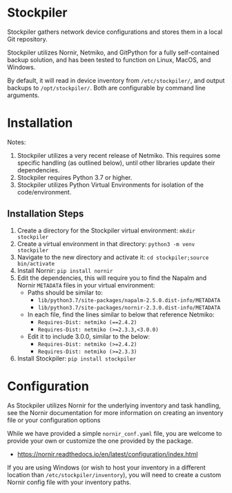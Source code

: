 # Stockpiler
Stockpiler gathers network device configurations and stores them in a local Git repository.

Stockpiler utilizes Nornir, Netmiko, and GitPython for a fully self-contained
 backup solution, and has been tested to function on Linux, MacOS, and Windows.

By default, it will read in device inventory from `/etc/stockpiler/`, and output backups to `/opt/stockpiler/`.
 Both are configurable by command line arguments.

# Installation

Notes:

1. Stockpiler utilizes a very recent release of Netmiko. This requires some specific handling (as outlined below),
   until other libraries update their dependencies.
2. Stockpiler requires Python 3.7 or higher.
3. Stockpiler utilizes Python Virtual Environments for isolation of the code/environment.

## Installation Steps

1. Create a directory for the Stockpiler virtual environment:
    `mkdir stockpiler`
2. Create a virtual environment in that directory:
    `python3 -m venv stockpiler`
3. Navigate to the new directory and activate it:
    `cd stockpiler;source bin/activate`
4. Install Nornir:
    `pip install nornir`
5. Edit the dependencies, this will require you to find the Napalm and Nornir `METADATA` files in your virtual
 environment:
    * Paths should be similar to:
        * `lib/python3.7/site-packages/napalm-2.5.0.dist-info/METADATA`
        * `lib/python3.7/site-packages/nornir-2.3.0.dist-info/METADATA`
    * In each file, find the lines similar to below that reference Netmiko:
        * `Requires-Dist: netmiko (==2.4.2)`
        * `Requires-Dist: netmiko (>=2.3.3,<3.0.0)`
    * Edit it to include 3.0.0, similar to the below:
        * `Requires-Dist: netmiko (>=2.4.2)`
        * `Requires-Dist: netmiko (>=2.3.3)`
6. Install Stockpiler:
    `pip install stockpiler`

# Configuration

As Stockpiler utilizes Nornir for the underlying inventory and task handling, see the Nornir
 documentation for more information on creating an inventory file or your configuration options

While we have provided a simple `nornir_conf.yaml` file, you are welcome to provide your own or customize
 the one provided by the package.
* https://nornir.readthedocs.io/en/latest/configuration/index.html

If you are using Windows (or wish to host your inventory in a different location than `/etc/stockpiler/inventory`), you
 will need to create a custom Nornir config file with your inventory paths.
